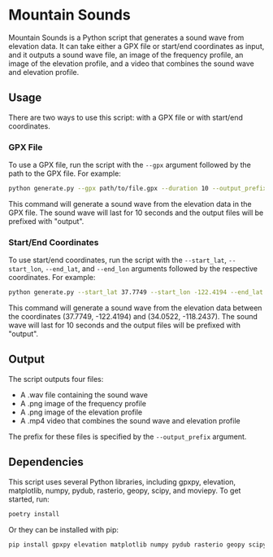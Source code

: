 # Mountain Sounds

Mountain Sounds is a Python script that generates a sound wave from elevation data. It can take either a GPX file or start/end coordinates as input, and it outputs a sound wave file, an image of the frequency profile, an image of the elevation profile, and a video that combines the sound wave and elevation profile.

## Usage

There are two ways to use this script: with a GPX file or with start/end coordinates.

### GPX File

To use a GPX file, run the script with the `--gpx` argument followed by the path to the GPX file. For example:

```bash
python generate.py --gpx path/to/file.gpx --duration 10 --output_prefix output
```

This command will generate a sound wave from the elevation data in the GPX file. The sound wave will last for 10 seconds and the output files will be prefixed with "output".

### Start/End Coordinates

To use start/end coordinates, run the script with the `--start_lat`, `--start_lon`, `--end_lat`, and `--end_lon` arguments followed by the respective coordinates. For example:

```bash
python generate.py --start_lat 37.7749 --start_lon -122.4194 --end_lat 34.0522 --end_lon -118.2437 --duration 10 --output_prefix output
```

This command will generate a sound wave from the elevation data between the coordinates (37.7749, -122.4194) and (34.0522, -118.2437). The sound wave will last for 10 seconds and the output files will be prefixed with "output".

## Output

The script outputs four files:

- A .wav file containing the sound wave
- A .png image of the frequency profile
- A .png image of the elevation profile
- A .mp4 video that combines the sound wave and elevation profile

The prefix for these files is specified by the `--output_prefix` argument.

## Dependencies

This script uses several Python libraries, including gpxpy, elevation, matplotlib, numpy, pydub, rasterio, geopy, scipy, and moviepy. To get started, run:

```bash
poetry install
```

Or they can be installed with pip:

```bash
pip install gpxpy elevation matplotlib numpy pydub rasterio geopy scipy moviepy
```
